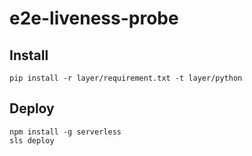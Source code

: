 # e2e-liveness-probe

## Install
```
pip install -r layer/requirement.txt -t layer/python
```

## Deploy
```
npm install -g serverless
sls deploy
```
